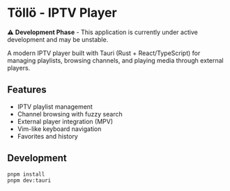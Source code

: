 # Töllö - IPTV Player

⚠️ **Development Phase** - This application is currently under active development and may be unstable.

A modern IPTV player built with Tauri (Rust + React/TypeScript) for managing playlists, browsing channels, and playing media through external players.

## Features
- IPTV playlist management
- Channel browsing with fuzzy search
- External player integration (MPV)
- Vim-like keyboard navigation
- Favorites and history

## Development
```bash
pnpm install
pnpm dev:tauri
```
